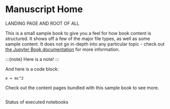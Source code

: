 # Manuscript Home

LANDING PAGE AND ROOT OF ALL

This is a small sample book to give you a feel for how book content is
structured.
It shows off a few of the major file types, as well as some sample content.
It does not go in-depth into any particular topic - check out [the Jupyter Book documentation](https://jupyterbook.org) for more information.

:::{note}
Here is a note!
:::

And here is a code block:

```
e = mc^2
```

Check out the content pages bundled with this sample book to see more.

```{tableofcontents}
```

Status of executed notebooks

```{nb-exec-table}
```
